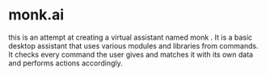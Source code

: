 # monk.ai
this is an attempt at creating a virtual assistant named monk . It is a basic desktop assistant that uses various modules and libraries from commands. It checks every command the user gives and matches it with its own data and performs actions accordingly.
